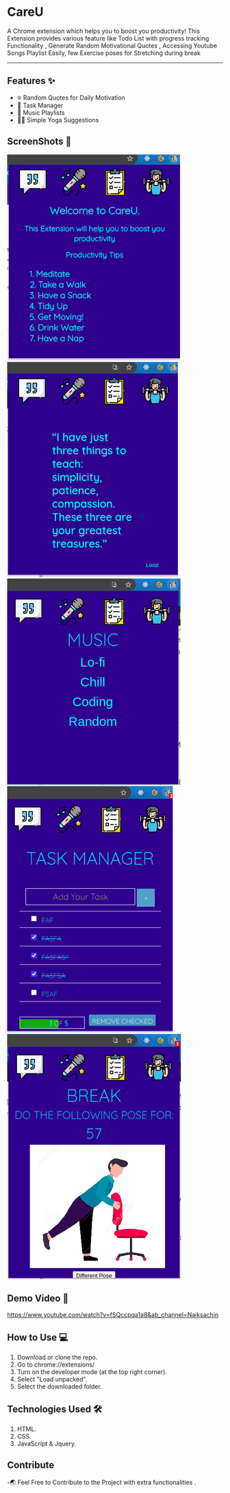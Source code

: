 # CareU
A Chrome extension which helps you to boost you productivity!
This Extension provides various feature like Todo List with progress tracking Functionality , Generate Random Motivational Quotes , Accessing Youtube Songs Playlist Easily, few Exercise poses for Stretching during break <br>
<hr>

## Features :sparkles:
- :six_pointed_star: Random Quotes for Daily Motivation 
- :memo: Task Manager
-  :musical_note:  Music Playlists
-  :lotus_position_man: Simple Yoga Suggestions


## ScreenShots :camera_flash:
![](test_image/1.png)
![](test_image/2.png)
![](test_image/3.png)
![](test_image/4.png)
![](test_image/5.png)



## Demo Video  :movie_camera:
https://www.youtube.com/watch?v=fSQccpqa1a8&ab_channel=Naiksachin


## How to Use :computer:
1. Download or clone the repo.
2. Go to chrome://extensions/
3. Turn on the developer mode (at the top right corner).
4. Select "Load unpacked".
5. Select the downloaded folder. 

## Technologies Used :hammer_and_wrench:
1. HTML.
2. CSS.
3. JavaScript & Jquery.

## Contribute 
-:earth_asia: Feel Free to Contribute to the Project with extra functionalities .
